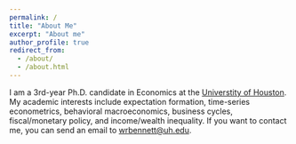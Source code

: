 ```yaml
---
permalink: /
title: "About Me"
excerpt: "About me"
author_profile: true
redirect_from: 
  - /about/
  - /about.html
---
```


I am a 3rd-year Ph.D. candidate in Economics at the [Universtity of Houston](https://www.uh.edu/class/economics/). My academic interests include expectation formation, time-series econometrics, behavioral macroeconomics, business cycles, fiscal/monetary policy, and income/wealth inequality. If you want to contact me, you can send an email to wrbennett@uh.edu.
